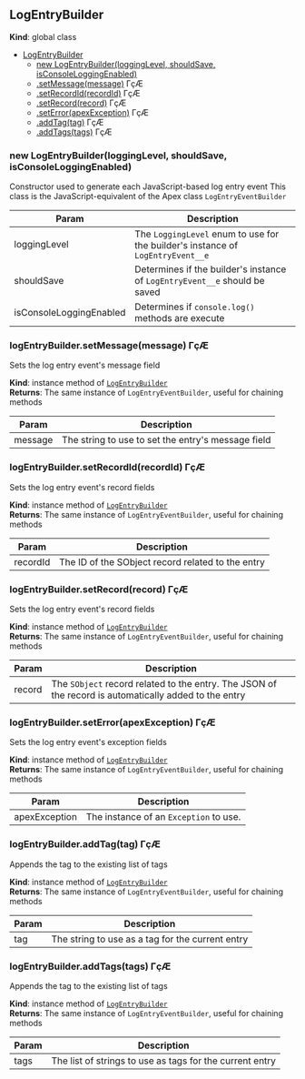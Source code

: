 <a name="LogEntryBuilder"></a>

## LogEntryBuilder

**Kind**: global class

-   [LogEntryBuilder](#LogEntryBuilder)
    -   [new LogEntryBuilder(loggingLevel, shouldSave, isConsoleLoggingEnabled)](#new_LogEntryBuilder_new)
    -   [.setMessage(message)](#LogEntryBuilder+setMessage) ΓçÆ
    -   [.setRecordId(recordId)](#LogEntryBuilder+setRecordId) ΓçÆ
    -   [.setRecord(record)](#LogEntryBuilder+setRecord) ΓçÆ
    -   [.setError(apexException)](#LogEntryBuilder+setError) ΓçÆ
    -   [.addTag(tag)](#LogEntryBuilder+addTag) ΓçÆ
    -   [.addTags(tags)](#LogEntryBuilder+addTags) ΓçÆ

<a name="new_LogEntryBuilder_new"></a>

### new LogEntryBuilder(loggingLevel, shouldSave, isConsoleLoggingEnabled)

Constructor used to generate each JavaScript-based log entry event
This class is the JavaScript-equivalent of the Apex class `LogEntryEventBuilder`

| Param                   | Description                                                                     |
| ----------------------- | ------------------------------------------------------------------------------- |
| loggingLevel            | The `LoggingLevel` enum to use for the builder's instance of `LogEntryEvent__e` |
| shouldSave              | Determines if the builder's instance of `LogEntryEvent__e` should be saved      |
| isConsoleLoggingEnabled | Determines if `console.log()` methods are execute                               |

<a name="LogEntryBuilder+setMessage"></a>

### logEntryBuilder.setMessage(message) ΓçÆ

Sets the log entry event's message field

**Kind**: instance method of [<code>LogEntryBuilder</code>](#LogEntryBuilder)  
**Returns**: The same instance of `LogEntryEventBuilder`, useful for chaining methods

| Param   | Description                                        |
| ------- | -------------------------------------------------- |
| message | The string to use to set the entry's message field |

<a name="LogEntryBuilder+setRecordId"></a>

### logEntryBuilder.setRecordId(recordId) ΓçÆ

Sets the log entry event's record fields

**Kind**: instance method of [<code>LogEntryBuilder</code>](#LogEntryBuilder)  
**Returns**: The same instance of `LogEntryEventBuilder`, useful for chaining methods

| Param    | Description                                       |
| -------- | ------------------------------------------------- |
| recordId | The ID of the SObject record related to the entry |

<a name="LogEntryBuilder+setRecord"></a>

### logEntryBuilder.setRecord(record) ΓçÆ

Sets the log entry event's record fields

**Kind**: instance method of [<code>LogEntryBuilder</code>](#LogEntryBuilder)  
**Returns**: The same instance of `LogEntryEventBuilder`, useful for chaining methods

| Param  | Description                                                                                           |
| ------ | ----------------------------------------------------------------------------------------------------- |
| record | The `SObject` record related to the entry. The JSON of the record is automatically added to the entry |

<a name="LogEntryBuilder+setError"></a>

### logEntryBuilder.setError(apexException) ΓçÆ

Sets the log entry event's exception fields

**Kind**: instance method of [<code>LogEntryBuilder</code>](#LogEntryBuilder)  
**Returns**: The same instance of `LogEntryEventBuilder`, useful for chaining methods

| Param         | Description                            |
| ------------- | -------------------------------------- |
| apexException | The instance of an `Exception` to use. |

<a name="LogEntryBuilder+addTag"></a>

### logEntryBuilder.addTag(tag) ΓçÆ

Appends the tag to the existing list of tags

**Kind**: instance method of [<code>LogEntryBuilder</code>](#LogEntryBuilder)  
**Returns**: The same instance of `LogEntryEventBuilder`, useful for chaining methods

| Param | Description                                      |
| ----- | ------------------------------------------------ |
| tag   | The string to use as a tag for the current entry |

<a name="LogEntryBuilder+addTags"></a>

### logEntryBuilder.addTags(tags) ΓçÆ

Appends the tag to the existing list of tags

**Kind**: instance method of [<code>LogEntryBuilder</code>](#LogEntryBuilder)  
**Returns**: The same instance of `LogEntryEventBuilder`, useful for chaining methods

| Param | Description                                              |
| ----- | -------------------------------------------------------- |
| tags  | The list of strings to use as tags for the current entry |

